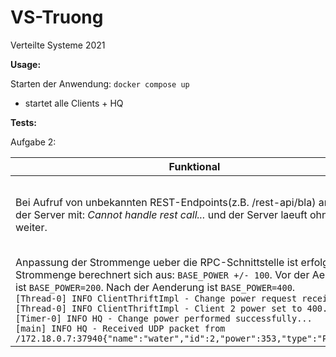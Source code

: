 # VS-Truong
Verteilte Systeme 2021

**Usage:**

Starten der Anwendung: `docker compose up`
- startet alle Clients + HQ

**Tests:**

Aufgabe 2:

Funktional   | Performance  |
------------ | ------------ |
Bei Aufruf von unbekannten REST-Endpoints(z.B. /rest-api/bla) antwortet der Server mit: *Cannot handle rest call...* und der Server laeuft ohne Absturz weiter. |Aufruf von /rest-api/history hat eine durchschnittliche Antwortdauer von 8.61 ms.
Anpassung der Strommenge ueber die RPC-Schnittstelle ist erfolgreich. Die Strommenge berechnert sich aus: `BASE_POWER +/- 100`. Vor der Aenderung ist `BASE_POWER=200`. Nach der Aenderung ist `BASE_POWER=400`.<br />`[Thread-0] INFO ClientThriftImpl - Change power request received...`<br />`[Thread-0] INFO ClientThriftImpl - Client 2 power set to 400...`<br />`[Timer-0] INFO HQ - Change power performed successfully...`<br />`[main] INFO HQ - Received UDP packet from /172.18.0.7:37940{"name":"water","id":2,"power":353,"type":"PRODUCER"}` | 




